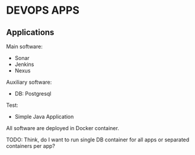 # DEVOPS APPS




## Applications


Main software:

* Sonar
* Jenkins
* Nexus

Auxiliary software:

* DB: Postgresql

Test:

* Simple Java Application


All software are deployed in Docker container.

TODO: Think, do I want to run single DB container for all apps or separated containers per app?

